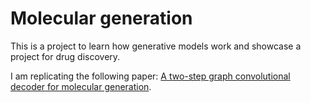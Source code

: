 # Molecular generation

This is a project to learn how generative models work and showcase a project for drug discovery. 

I am replicating the following paper: [A two-step graph convolutional decoder for molecular generation](https://arxiv.org/abs/1906.03412).